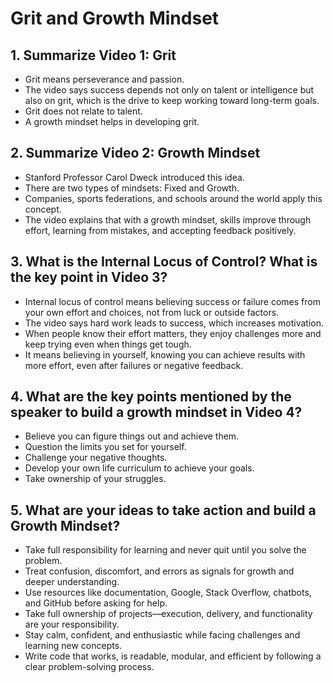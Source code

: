 #               Grit and Growth Mindset
## 1. Summarize Video 1: Grit

- Grit means perseverance and passion.
- The video says success depends not only on talent or intelligence but also on grit, which is the drive to keep working toward long-term goals.
- Grit does not relate to talent.
- A growth mindset helps in developing grit.

## 2. Summarize Video 2: Growth Mindset

- Stanford Professor Carol Dweck introduced this idea.
- There are two types of mindsets: Fixed and Growth.
- Companies, sports federations, and schools around the world apply this concept.
- The video explains that with a growth mindset, skills improve through effort, learning from mistakes, and accepting feedback positively.

## 3. What is the Internal Locus of Control? What is the key point in Video 3?

- Internal locus of control means believing success or failure comes from your own effort and choices, not from luck or outside factors.
- The video says hard work leads to success, which increases motivation.
- When people know their effort matters, they enjoy challenges more and keep trying even when things get tough.
- It means believing in yourself, knowing you can achieve results with more effort, even after failures or negative feedback.

## 4. What are the key points mentioned by the speaker to build a growth mindset in Video 4?

- Believe you can figure things out and achieve them.
- Question the limits you set for yourself.
- Challenge your negative thoughts.
- Develop your own life curriculum to achieve your goals.
- Take ownership of your struggles.

## 5. What are your ideas to take action and build a Growth Mindset?

- Take full responsibility for learning and never quit until you solve the problem.
- Treat confusion, discomfort, and errors as signals for growth and deeper understanding.
- Use resources like documentation, Google, Stack Overflow, chatbots, and GitHub before asking for help.
- Take full ownership of projects—execution, delivery, and functionality are your responsibility.
- Stay calm, confident, and enthusiastic while facing challenges and learning new concepts.
- Write code that works, is readable, modular, and efficient by following a clear problem-solving process.